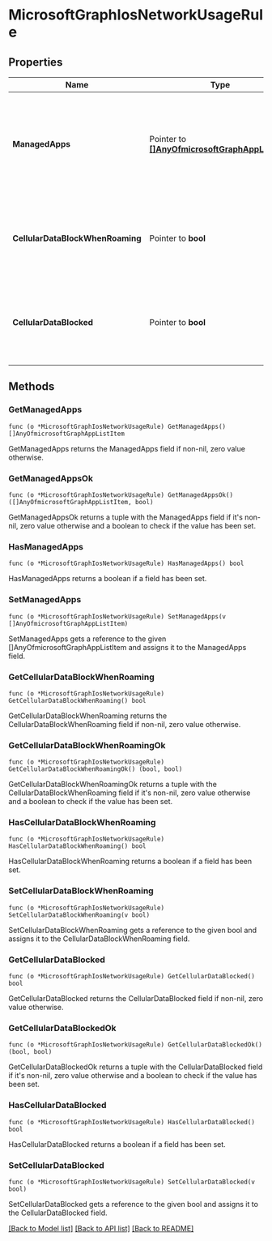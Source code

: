 # MicrosoftGraphIosNetworkUsageRule

## Properties

Name | Type | Description | Notes
------------ | ------------- | ------------- | -------------
**ManagedApps** | Pointer to [**[]AnyOfmicrosoftGraphAppListItem**](anyOf&lt;microsoft.graph.appListItem&gt;.md) | Information about the managed apps that this rule is going to apply to. This collection can contain a maximum of 500 elements. | [optional] 
**CellularDataBlockWhenRoaming** | Pointer to **bool** | If set to true, corresponding managed apps will not be allowed to use cellular data when roaming. | [optional] 
**CellularDataBlocked** | Pointer to **bool** | If set to true, corresponding managed apps will not be allowed to use cellular data at any time. | [optional] 

## Methods

### GetManagedApps

`func (o *MicrosoftGraphIosNetworkUsageRule) GetManagedApps() []AnyOfmicrosoftGraphAppListItem`

GetManagedApps returns the ManagedApps field if non-nil, zero value otherwise.

### GetManagedAppsOk

`func (o *MicrosoftGraphIosNetworkUsageRule) GetManagedAppsOk() ([]AnyOfmicrosoftGraphAppListItem, bool)`

GetManagedAppsOk returns a tuple with the ManagedApps field if it's non-nil, zero value otherwise
and a boolean to check if the value has been set.

### HasManagedApps

`func (o *MicrosoftGraphIosNetworkUsageRule) HasManagedApps() bool`

HasManagedApps returns a boolean if a field has been set.

### SetManagedApps

`func (o *MicrosoftGraphIosNetworkUsageRule) SetManagedApps(v []AnyOfmicrosoftGraphAppListItem)`

SetManagedApps gets a reference to the given []AnyOfmicrosoftGraphAppListItem and assigns it to the ManagedApps field.

### GetCellularDataBlockWhenRoaming

`func (o *MicrosoftGraphIosNetworkUsageRule) GetCellularDataBlockWhenRoaming() bool`

GetCellularDataBlockWhenRoaming returns the CellularDataBlockWhenRoaming field if non-nil, zero value otherwise.

### GetCellularDataBlockWhenRoamingOk

`func (o *MicrosoftGraphIosNetworkUsageRule) GetCellularDataBlockWhenRoamingOk() (bool, bool)`

GetCellularDataBlockWhenRoamingOk returns a tuple with the CellularDataBlockWhenRoaming field if it's non-nil, zero value otherwise
and a boolean to check if the value has been set.

### HasCellularDataBlockWhenRoaming

`func (o *MicrosoftGraphIosNetworkUsageRule) HasCellularDataBlockWhenRoaming() bool`

HasCellularDataBlockWhenRoaming returns a boolean if a field has been set.

### SetCellularDataBlockWhenRoaming

`func (o *MicrosoftGraphIosNetworkUsageRule) SetCellularDataBlockWhenRoaming(v bool)`

SetCellularDataBlockWhenRoaming gets a reference to the given bool and assigns it to the CellularDataBlockWhenRoaming field.

### GetCellularDataBlocked

`func (o *MicrosoftGraphIosNetworkUsageRule) GetCellularDataBlocked() bool`

GetCellularDataBlocked returns the CellularDataBlocked field if non-nil, zero value otherwise.

### GetCellularDataBlockedOk

`func (o *MicrosoftGraphIosNetworkUsageRule) GetCellularDataBlockedOk() (bool, bool)`

GetCellularDataBlockedOk returns a tuple with the CellularDataBlocked field if it's non-nil, zero value otherwise
and a boolean to check if the value has been set.

### HasCellularDataBlocked

`func (o *MicrosoftGraphIosNetworkUsageRule) HasCellularDataBlocked() bool`

HasCellularDataBlocked returns a boolean if a field has been set.

### SetCellularDataBlocked

`func (o *MicrosoftGraphIosNetworkUsageRule) SetCellularDataBlocked(v bool)`

SetCellularDataBlocked gets a reference to the given bool and assigns it to the CellularDataBlocked field.


[[Back to Model list]](../README.md#documentation-for-models) [[Back to API list]](../README.md#documentation-for-api-endpoints) [[Back to README]](../README.md)


